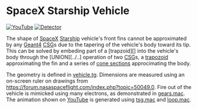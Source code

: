 # SpaceX Starship Vehicle

[![YouTube](https://img.shields.io/badge/You-Tube-red?style=flat)](https://youtube.com/shorts/9q6X-I14T9Q)
[![Detector](https://img.shields.io/badge/Detector-Definition-blue?style=flat)](../..)

The shape of [SpaceX][] [Starship][] vehicle's front fins cannot be approximated by any [Geant4][] [CSG][]s due to the tapering of the vehicle's body toward its tip. This can be solved by embeding part of a [trapzoid][] into the vehicle's body through the [UNION][../..] operation of two [CSG][]s, a [trapozoid][] approximating the fin and a series of [cone sections][cons] approcimating the body.

The geometry is defined in [vehicle.tg][]. Dimensions are measured using an on-screen ruler on drawings from <https://forum.nasaspaceflight.com/index.php?topic=50049.0>. Fire out of the vehicle is mimicked using many electrons, as demonstrated in [gears.mac][]. The animation shown on [YouTube][] is generated using [tsg.mac][] and [loop.mac][].

[SpaceX]: https://spacex.com
[Starship]: https://spacex.com/vehicles/starship
[Geant4]: https://physino.xyz/geant4
[CSG]: ../../../CSG
[trapozoid]: ../../../CSG/trap
[cons]: ../../../CSG/cons
[YouTube]: https://youtube.com/shorts/9q6X-I14T9Q
[vehicle.tg]: https://github.com/jintonic/geant4/blob/main/detector/boolean/star/ship/vehicle.tg
[gears.mac]: https://github.com/jintonic/geant4/blob/main/detector/boolean/star/ship/gears.mac
[tsg.mac]: https://github.com/jintonic/geant4/blob/main/detector/boolean/star/ship/tsg.mac
[loop.mac]: https://github.com/jintonic/geant4/blob/main/detector/boolean/star/ship/loop.mac

